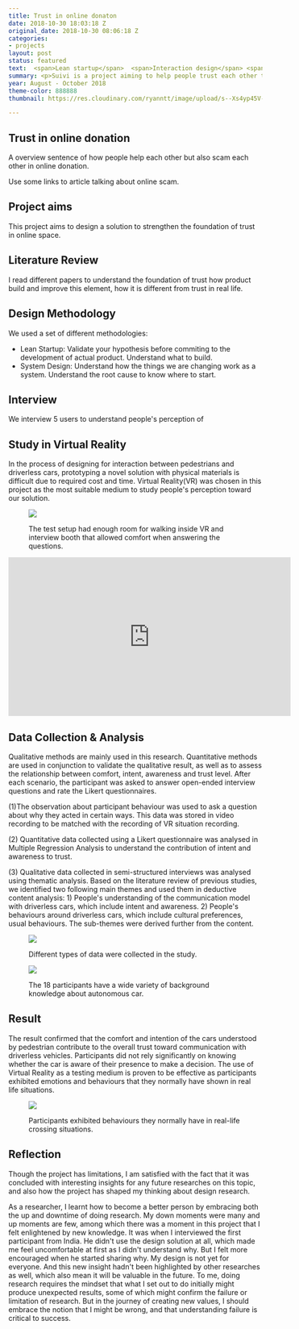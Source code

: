 ```yaml
---
title: Trust in online donaton
date: 2018-10-30 18:03:18 Z
original_date: 2018-10-30 08:06:18 Z
categories:
- projects
layout: post
status: featured
text:  <span>Lean startup</span>  <span>Interaction design</span> <span>Design Thinking</span>
summary: <p>Suivi is a project aiming to help people trust each other to donate and help out when it is hard time.</p>
year: August - October 2018
theme-color: 888888
thumbnail: https://res.cloudinary.com/ryanntt/image/upload/s--Xs4yp45V--/c_fill,h_1082,w_1536/v1548480050/light-wave/light-wave-thumbnail.png

---
```


## Trust in online donation

A overview sentence of how people help each other but also scam each other in online donation.

Use some links to article talking about online scam.

## Project aims

This project aims to design a solution to strengthen the foundation of trust in online space.

## Literature Review

I read different papers to understand the foundation of trust how product build and improve this element, how it is different from trust in real life.

## Design Methodology

We used a set of different methodologies:
- Lean Startup: Validate your hypothesis before commiting to the development of actual product. Understand what to build.
- System Design: Understand how the things we are changing work as a system. Understand the root cause to know where to start.

## Interview

We interview 5 users to understand people's perception of

## Study in Virtual Reality

In the process of designing for interaction between pedestrians and driverless cars, prototyping a novel solution with physical materials is difficult due to required cost and time. Virtual Reality(VR) was chosen in this project as the most suitable medium to study people's perception toward our solution.

<div class="spacer-block-1"></div>

<figure class="no-bg-color text-width">
    <img src="https://res.cloudinary.com/ryanntt/image/upload/s--vuqs4rW8--/c_scale,h_574,w_1300/v1546162365/light-wave/Experiment_Environment.png">
    <figcaption><p>The test setup had enough room for walking inside VR and interview booth that allowed comfort when answering the questions.</p></figcaption>
</figure>

<div class="spacer-block-2"></div>

<div class="my-video [vimeo, widescreen]">
    <iframe width="560" height="315" src="https://www.youtube.com/embed/S5N5-TtK4DA" frameborder="0" allow="accelerometer; encrypted-media; gyroscope; picture-in-picture" allowfullscreen></iframe>
</div>

<!-- <div class="my-video [vimeo, widescreen]">
    <iframe width="560" height="315" src="https://www.youtube.com//embed/videoseries?list=PL-kCG1y2NE9RBZv9enPFyi_J4P6HqNrsF&loop=1&autoplay=1&modestbranding=1" frameborder="0" allow="accelerometer; autoplay; encrypted-media; gyroscope; picture-in-picture" allowfullscreen></iframe>
</div> -->

<div class="spacer-block-2"></div>

## Data Collection & Analysis

Qualitative methods are mainly used in this research. Quantitative methods are used in conjunction to validate the qualitative result, as well as to assess the relationship between comfort, intent, awareness and trust level. After each scenario, the participant was asked to answer open-ended interview questions and rate the Likert questionnaires.

(1)The observation about participant behaviour was used to ask a question about why they acted in certain ways. This data was stored in video recording to be matched with the recording of VR situation recording.

(2) Quantitative data collected using a Likert questionnaire was analysed in Multiple Regression Analysis to understand the contribution of intent and awareness to trust.

(3) Qualitative data collected in semi-structured interviews was analysed using thematic
analysis. Based on the literature review of previous studies, we identified two following main themes and used them in deductive content analysis: 1) People's understanding of the communication model with driverless cars, which include intent and awareness. 2) People's behaviours around driverless cars, which include cultural preferences, usual behaviours. The sub-themes were derived further from the content.

<div class="spacer-block-1"></div>

<figure class="no-bg-color text-width">
    <img src="https://res.cloudinary.com/ryanntt/image/upload/s--ijSRYuM2--/c_scale,h_619,w_1150/v1546162374/light-wave/Official_Experiment.png">
    <figcaption><p>Different types of data were collected in the study.</p></figcaption>
</figure>

<div class="spacer-block-2"></div>

<div class="spacer-block-1"></div>

<figure class="no-bg-color text-width">
    <img src="https://res.cloudinary.com/ryanntt/image/upload/s--o881UbsI--/c_scale,h_301,w_650/v1546773545/light-wave/Demographics.png">
    <figcaption><p>The 18 participants have a wide variety of background knowledge about autonomous car.</p></figcaption>
</figure>

<div class="spacer-block-2"></div>

## Result

The result confirmed that the comfort and intention of the cars understood by pedestrian contribute to the overall trust toward communication with driverless vehicles. Participants did not rely significantly on knowing whether the car is aware of their presence to make a decision. The use of Virtual Reality as a testing medium is proven to be effective as participants exhibited emotions and behaviours that they normally have shown in real life situations.

<figure class="no-bg-color text-width">
    <img src="https://res.cloudinary.com/ryanntt/image/upload/s--yylWKt9l--/v1546692777/light-wave/Study_Footage.gif">
    <figcaption><p>Participants exhibited behaviours they normally have in real-life crossing situations.</p></figcaption>
</figure>


## Reflection

Though the project has limitations, I am satisfied with the fact that it was concluded with interesting insights for any future researches on this topic, and also how the project has shaped my thinking about design research.

As a researcher, I learnt how to become a better person by embracing both the up and downtime of doing research. My down moments were many and up moments are few, among which there was a moment in this project that I felt enlightened by new knowledge. It was when I interviewed the first participant from India. He didn't use the design solution at all, which made me feel uncomfortable at first as I didn't understand why. But I felt more encouraged when he started sharing why. My design is not yet for everyone. And this new insight hadn't been highlighted by other researches as well, which also mean it will be valuable in the future. To me, doing research requires the mindset that what I set out to do initially might produce unexpected results, some of which might confirm the failure or limitation of research. But in the journey of creating new values, I should embrace the notion that I might be wrong, and that understanding failure is critical to success.